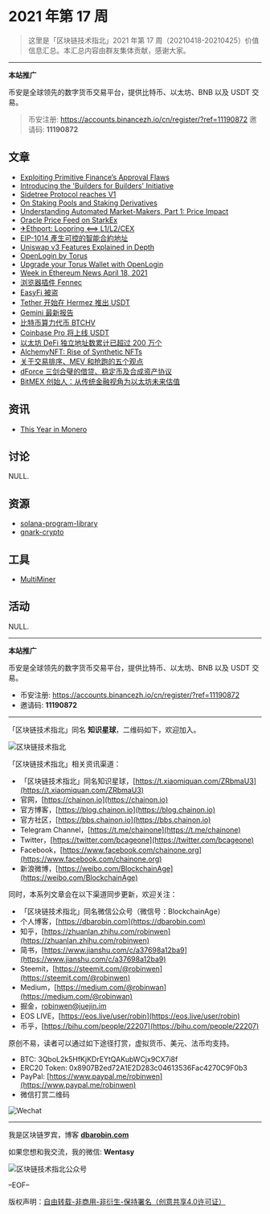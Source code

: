 # 2021 年第 17 周

> 这里是「区块链技术指北」2021 年第 17 周（20210418-20210425）价值信息汇总。本汇总内容由群友集体贡献，感谢大家。

***

**本站推广**

币安是全球领先的数字货币交易平台，提供比特币、以太坊、BNB 以及 USDT 交易。

> 币安注册: https://accounts.binancezh.io/cn/register/?ref=11190872
> 邀请码: **11190872**

## 文章

* [Exploiting Primitive Finance’s Approval Flaws](https://bbs.chainon.io/d/7538)
* [Introducing the 'Builders for Builders' Initiative](https://bbs.chainon.io/d/7539)
* [Sidetree Protocol reaches V1](https://bbs.chainon.io/d/7540)
* [On Staking Pools and Staking Derivatives](https://bbs.chainon.io/d/7541)
* [Understanding Automated Market-Makers, Part 1: Price Impact](https://bbs.chainon.io/d/7542)
* [Oracle Price Feed on StarkEx](https://bbs.chainon.io/d/7543)
* [✈Ethport: Loopring ⟺ L1/L2/CEX](https://bbs.chainon.io/d/7544)
* [EIP-1014 產生可控的智能合約地址](https://bbs.chainon.io/d/7545)
* [Uniswap v3 Features Explained in Depth](https://bbs.chainon.io/d/7546)
* [OpenLogin by Torus](https://bbs.chainon.io/d/7547)
* [Upgrade your Torus Wallet with OpenLogin](https://bbs.chainon.io/d/7548)
* [Week in Ethereum News April 18, 2021](https://bbs.chainon.io/d/7549)
* [浏览器插件 Fennec](https://bbs.chainon.io/d/7550)
* [EasyFi 被盗](https://bbs.chainon.io/d/7551)
* [Tether 开始在 Hermez 推出 USDT](https://bbs.chainon.io/d/7552)
* [Gemini 最新报告](https://bbs.chainon.io/d/7553)
* [比特币算力代币 BTCHV](https://bbs.chainon.io/d/7554)
* [Coinbase Pro 将上线 USDT](https://bbs.chainon.io/d/7556)
* [以太坊 DeFi 独立地址数累计已超过 200 万个](https://bbs.chainon.io/d/7557)
* [AlchemyNFT: Rise of Synthetic NFTs](https://bbs.chainon.io/d/7558)
* [关于交易排序、MEV 和抢跑的五个观点](https://bbs.chainon.io/d/7559)
* [dForce 三剑合璧的借贷、稳定币及合成资产协议](https://bbs.chainon.io/d/7560)
* [BitMEX 创始人：从传统金融视角为以太坊未来估值](https://bbs.chainon.io/d/7561)

## 资讯

* [This Year in Monero](https://bbs.chainon.io/d/7555)

## 讨论

NULL.

## 资源

* [solana-program-library](https://bbs.chainon.io/d/7563)
* [gnark-crypto](https://bbs.chainon.io/d/7564)

## 工具

* [MultiMiner](https://bbs.chainon.io/d/7562)

## 活动

NULL.

***

**本站推广**

币安是全球领先的数字货币交易平台，提供比特币、以太坊、BNB 以及 USDT 交易。

* 币安注册: https://accounts.binancezh.io/cn/register/?ref=11190872
* 邀请码: **11190872**

***

「区块链技术指北」同名 **知识星球**，二维码如下，欢迎加入。

![区块链技术指北](https://cdn.dbarobin.com/3YzonTR.png)

「区块链技术指北」相关资讯渠道：

* 「区块链技术指北」同名知识星球，[https://t.xiaomiquan.com/ZRbmaU3](https://t.xiaomiquan.com/ZRbmaU3)
* 官网，[https://chainon.io](https://chainon.io)
* 官方博客，[https://blog.chainon.io](https://blog.chainon.io)
* 官方社区，[https://bbs.chainon.io](https://bbs.chainon.io)
* Telegram Channel，[https://t.me/chainone](https://t.me/chainone)
* Twitter，[https://twitter.com/bcageone](https://twitter.com/bcageone)
* Facebook，[https://www.facebook.com/chainone.org](https://www.facebook.com/chainone.org)
* 新浪微博，[https://weibo.com/BlockchainAge](https://weibo.com/BlockchainAge)

同时，本系列文章会在以下渠道同步更新，欢迎关注：

* 「区块链技术指北」同名微信公众号（微信号：BlockchainAge）
* 个人博客，[https://dbarobin.com](https://dbarobin.com)
* 知乎，[https://zhuanlan.zhihu.com/robinwen](https://zhuanlan.zhihu.com/robinwen)
* 简书，[https://www.jianshu.com/c/a37698a12ba9](https://www.jianshu.com/c/a37698a12ba9)
* Steemit，[https://steemit.com/@robinwen](https://steemit.com/@robinwen)
* Medium，[https://medium.com/@robinwan](https://medium.com/@robinwan)
* 掘金，[robinwen@juejin.im](https://juejin.im/user/5673ccae60b2260ee435f89a/posts)
* EOS LIVE，[https://eos.live/user/robin](https://eos.live/user/robin)
* 币乎，[https://bihu.com/people/22207](https://bihu.com/people/22207)

原创不易，读者可以通过如下途径打赏，虚拟货币、美元、法币均支持。

* BTC: 3QboL2k5HfKjKDrEYtQAKubWCjx9CX7i8f
* ERC20 Token: 0x8907B2ed72A1E2D283c04613536Fac4270C9F0b3
* PayPal: [https://www.paypal.me/robinwen](https://www.paypal.me/robinwen)
* 微信打赏二维码

![Wechat](https://cdn.dbarobin.com/SzoNl5b.jpg)

***

我是区块链罗宾，博客 **[dbarobin.com](https://dbarobin.com/)**

如果您想和我交流，我的微信: **Wentasy**

![区块链技术指北公众号](https://cdn.dbarobin.com/w0wignb.png)

–EOF–

版权声明：[自由转载-非商用-非衍生-保持署名（创意共享4.0许可证）](http://creativecommons.org/licenses/by-nc-nd/4.0/deed.zh)